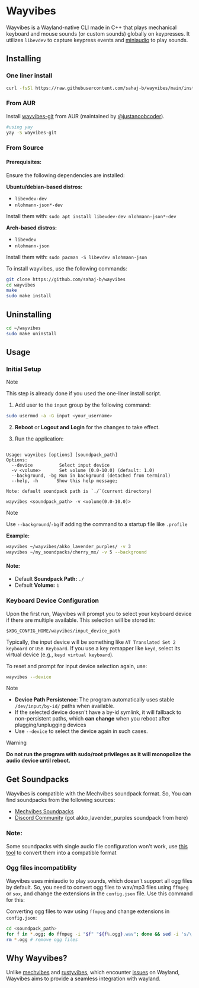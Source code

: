 # Wayvibes

Wayvibes is a Wayland-native CLI made in C++ that plays mechanical keyboard and mouse sounds (or custom sounds) globally on keypresses. It utilizes `libevdev` to capture keypress events and [miniaudio](https://miniaud.io) to play sounds.

## Installing
### One liner install
```bash
curl -fsSl https://raw.githubusercontent.com/sahaj-b/wayvibes/main/install.sh | bash
```

### From AUR
Install [wayvibes-git](https://aur.archlinux.org/packages/wayvibes-git) from AUR (maintained by  [@justanoobcoder](https://www.github.com/justanoobcoder)).

```bash
#using yay
yay -S wayvibes-git
```

### From Source
#### Prerequisites:
Ensure the following dependencies are installed:

**Ubuntu/debian-based distros:**
- `libevdev-dev`
- `nlohmann-json*-dev`

Install them with:
`sudo apt install libevdev-dev nlohmann-json*-dev`

**Arch-based distros:**
- `libevdev`
- `nlohmann-json`

Install them with:
`sudo pacman -S libevdev nlohmann-json`

To install wayvibes, use the following commands: 

```bash
git clone https://github.com/sahaj-b/wayvibes
cd wayvibes
make
sudo make install
```

## Uninstalling
```bash
cd ~/wayvibes
sudo make uninstall
```

## Usage

### Initial Setup

> [!NOTE]
> This step is already done if you used the one-liner install script.

1. Add user to the `input` group by the following command:

```bash
sudo usermod -a -G input <your_username>
```

2. **Reboot** or **Logout and Login** for the changes to take effect.

3. Run the application:
```

Usage: wayvibes [options] [soundpack_path]
Options:
  --device          Select input device
  -v <volume>       Set volume (0.0-10.0) (default: 1.0)
  --background, -bg Run in background (detached from terminal)
  --help, -h       Show this help message;

Note: default soundpack path is `./`(current directory)

wayvibes <soundpack_path> -v <volume(0.0-10.0)>
```

> [!NOTE]
> Use `--background`/`-bg` if adding the command to a startup file like `.profile`

**Example:** 

```bash
wayvibes ~/wayvibes/akko_lavender_purples/ -v 3
wayvibes ~/my_soundpacks/cherry_mx/ -v 5 --background
```

#### Note:
- Default **Soundpack Path:** `./`
- Default **Volume:** `1`

### Keyboard Device Configuration
Upon the first run, Wayvibes will prompt you to select your keyboard device if there are multiple available. This selection will be stored in:

`$XDG_CONFIG_HOME/wayvibes/input_device_path`

Typically, the input device will be something like `AT Translated Set 2 keyboard` or `USB Keyboard`. If you use a key remapper like `keyd`, select its virtual device (e.g., `keyd virtual keyboard`).

To reset and prompt for input device selection again, use:

```bash 
wayvibes --device
```

> [!NOTE]
> - **Device Path Persistence**: The program automatically uses stable `/dev/input/by-id/` paths when available.
> - If the selected device doesn't have a by-id symlink, it will fallback to non-persistent paths, which **can change** when you reboot after plugging/unplugging devices
> - Use `--device` to select the device again in such cases.

> [!WARNING]
**Do not run the program with sudo/root privileges as it will monopolize the audio device until reboot.**

## Get Soundpacks

Wayvibes is compatible with the Mechvibes soundpack format. So, You can find soundpacks from the following sources:

- [Mechvibes Soundpacks](https://docs.google.com/spreadsheets/d/1PimUN_Qn3CWqfn-93YdVW8OWy8nzpz3w3me41S8S494)
- [Discord Community](https://discord.com/invite/MMVrhWxa4w) (got akko_lavender_purples soundpack from here)

### Note:
Some soundpacks with single audio file configuration won't work, use [this tool](https://github.com/KunalBagaria/packfixer-rustyvibes) to convert them into a compatible format

### Ogg files incompatiblity
Wayvibes uses miniaudio to play sounds, which doesn't support all ogg files by default. So, you need to convert ogg files to wav/mp3 files using `ffmpeg` or `sox`, and change the extensions in the `config.json` file. Use this command for this:

Converting ogg files to wav using `ffmpeg` and change extensions in `config.json`:

```bash
cd <soundpack_path>
for f in *.ogg; do ffmpeg -i "$f" "${f%.ogg}.wav"; done && sed -i 's/\.ogg/\.wav/g' config.json
rm *.ogg # remove ogg files
```

## Why Wayvibes?

Unlike [mechvibes](https://mechvibes.com) and [rustyvibes](https://github.com/KunalBagaria/rustyvibes), which encounter [issues](https://github.com/KunalBagaria/rustyvibes/issues/23) on Wayland, Wayvibes aims to provide a seamless integration with wayland.
